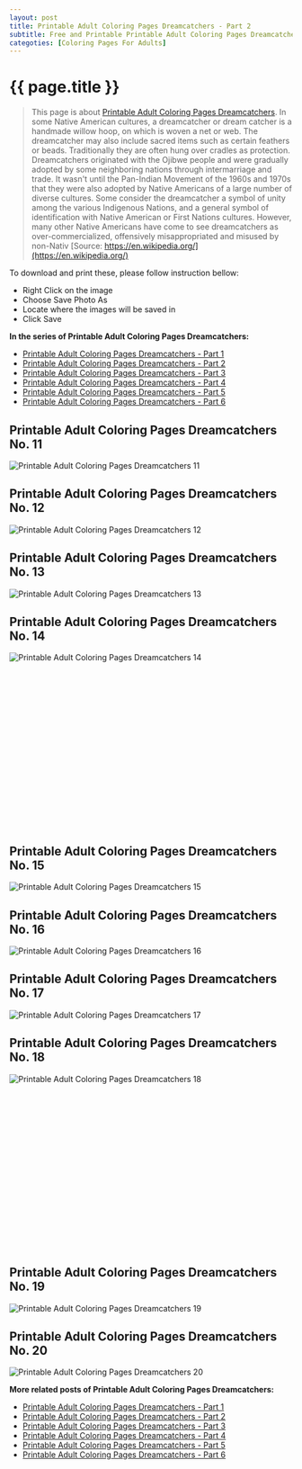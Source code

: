 ```yaml
---
layout: post
title: Printable Adult Coloring Pages Dreamcatchers - Part 2
subtitle: Free and Printable Printable Adult Coloring Pages Dreamcatchers - Part 2
categoties: [Coloring Pages For Adults]
---
```

{{ page.title }}
================
> This page is about [Printable Adult Coloring Pages Dreamcatchers](https://freecoloringpages.github.io/). In some Native American cultures, a dreamcatcher or dream catcher is a handmade willow hoop, on which is woven a net or web. The dreamcatcher may also include sacred items such as certain feathers or beads. Traditionally they are often hung over cradles as protection. Dreamcatchers originated with the Ojibwe people and were gradually adopted by some neighboring nations through intermarriage and trade. It wasn't until the Pan-Indian Movement of the 1960s and 1970s that they were also adopted by Native Americans of a large number of diverse cultures. Some consider the dreamcatcher a symbol of unity among the various Indigenous Nations, and a general symbol of identification with Native American or First Nations cultures. However, many other Native Americans have come to see dreamcatchers as over-commercialized, offensively misappropriated and misused by non-Nativ [Source: https://en.wikipedia.org/](https://en.wikipedia.org/)

To download and print these, please follow instruction bellow:
* Right Click on the image 
* Choose Save Photo As 
* Locate where the images will be saved in 
* Click Save

**In the series of Printable Adult Coloring Pages Dreamcatchers:**

* [Printable Adult Coloring Pages Dreamcatchers - Part 1](https://freecoloringpages.github.io/2017/12/01/Printable-Adult-Coloring-Pages-Dreamcatchers-part-1.html)
* [Printable Adult Coloring Pages Dreamcatchers - Part 2](https://freecoloringpages.github.io/2017/12/01/Printable-Adult-Coloring-Pages-Dreamcatchers-part-2.html)
* [Printable Adult Coloring Pages Dreamcatchers - Part 3](https://freecoloringpages.github.io/2017/12/01/Printable-Adult-Coloring-Pages-Dreamcatchers-part-3.html)
* [Printable Adult Coloring Pages Dreamcatchers - Part 4](https://freecoloringpages.github.io/2017/12/01/Printable-Adult-Coloring-Pages-Dreamcatchers-part-4.html)
* [Printable Adult Coloring Pages Dreamcatchers - Part 5](https://freecoloringpages.github.io/2017/12/01/Printable-Adult-Coloring-Pages-Dreamcatchers-part-5.html)
* [Printable Adult Coloring Pages Dreamcatchers - Part 6](https://freecoloringpages.github.io/2017/12/01/Printable-Adult-Coloring-Pages-Dreamcatchers-part-6.html)

## Printable Adult Coloring Pages Dreamcatchers No. 11
![Printable Adult Coloring Pages Dreamcatchers 11](https://freecoloringpages.github.io/img2/Printable-Adult-Coloring-Pages-Dreamcatchers%20(11).jpg "Printable Adult Coloring Pages Dreamcatchers 11")

## Printable Adult Coloring Pages Dreamcatchers No. 12
![Printable Adult Coloring Pages Dreamcatchers 12](https://freecoloringpages.github.io/img2/Printable-Adult-Coloring-Pages-Dreamcatchers%20(12).jpg "Printable Adult Coloring Pages Dreamcatchers 12")

## Printable Adult Coloring Pages Dreamcatchers No. 13
![Printable Adult Coloring Pages Dreamcatchers 13](https://freecoloringpages.github.io/img2/Printable-Adult-Coloring-Pages-Dreamcatchers%20(13).jpg "Printable Adult Coloring Pages Dreamcatchers 13")

## Printable Adult Coloring Pages Dreamcatchers No. 14
![Printable Adult Coloring Pages Dreamcatchers 14](https://freecoloringpages.github.io/img2/Printable-Adult-Coloring-Pages-Dreamcatchers%20(14).jpg "Printable Adult Coloring Pages Dreamcatchers 14")

<script async src="//pagead2.googlesyndication.com/pagead/js/adsbygoogle.js"></script><!-- Texxtonly --><ins class="adsbygoogle" style="display:inline-block;width:336px;height:280px" data-ad-client="ca-pub-6753140515841889" data-ad-slot="3207852233"></ins><script>(adsbygoogle = window.adsbygoogle || []).push({}); </script>

## Printable Adult Coloring Pages Dreamcatchers No. 15
![Printable Adult Coloring Pages Dreamcatchers 15](https://freecoloringpages.github.io/img2/Printable-Adult-Coloring-Pages-Dreamcatchers%20(15).jpg "Printable Adult Coloring Pages Dreamcatchers 15")

## Printable Adult Coloring Pages Dreamcatchers No. 16
![Printable Adult Coloring Pages Dreamcatchers 16](https://freecoloringpages.github.io/img2/Printable-Adult-Coloring-Pages-Dreamcatchers%20(16).jpg "Printable Adult Coloring Pages Dreamcatchers 16")

## Printable Adult Coloring Pages Dreamcatchers No. 17
![Printable Adult Coloring Pages Dreamcatchers 17](https://freecoloringpages.github.io/img2/Printable-Adult-Coloring-Pages-Dreamcatchers%20(17).jpg "Printable Adult Coloring Pages Dreamcatchers 17")

## Printable Adult Coloring Pages Dreamcatchers No. 18
![Printable Adult Coloring Pages Dreamcatchers 18](https://freecoloringpages.github.io/img2/Printable-Adult-Coloring-Pages-Dreamcatchers%20(18).jpg "Printable Adult Coloring Pages Dreamcatchers 18")

<script async src="//pagead2.googlesyndication.com/pagead/js/adsbygoogle.js"></script><!-- Texxtonly --><ins class="adsbygoogle" style="display:inline-block;width:336px;height:280px" data-ad-client="ca-pub-6753140515841889" data-ad-slot="3207852233"></ins><script>(adsbygoogle = window.adsbygoogle || []).push({}); </script>

## Printable Adult Coloring Pages Dreamcatchers No. 19
![Printable Adult Coloring Pages Dreamcatchers 19](https://freecoloringpages.github.io/img2/Printable-Adult-Coloring-Pages-Dreamcatchers%20(19).jpg "Printable Adult Coloring Pages Dreamcatchers 19")

## Printable Adult Coloring Pages Dreamcatchers No. 20
![Printable Adult Coloring Pages Dreamcatchers 20](https://freecoloringpages.github.io/img2/Printable-Adult-Coloring-Pages-Dreamcatchers%20(20).jpg "Printable Adult Coloring Pages Dreamcatchers 20")

**More related posts of Printable Adult Coloring Pages Dreamcatchers:**

* [Printable Adult Coloring Pages Dreamcatchers - Part 1](https://freecoloringpages.github.io/2017/12/01/Printable-Adult-Coloring-Pages-Dreamcatchers-part-1.html)
* [Printable Adult Coloring Pages Dreamcatchers - Part 2](https://freecoloringpages.github.io/2017/12/01/Printable-Adult-Coloring-Pages-Dreamcatchers-part-2.html)
* [Printable Adult Coloring Pages Dreamcatchers - Part 3](https://freecoloringpages.github.io/2017/12/01/Printable-Adult-Coloring-Pages-Dreamcatchers-part-3.html)
* [Printable Adult Coloring Pages Dreamcatchers - Part 4](https://freecoloringpages.github.io/2017/12/01/Printable-Adult-Coloring-Pages-Dreamcatchers-part-4.html)
* [Printable Adult Coloring Pages Dreamcatchers - Part 5](https://freecoloringpages.github.io/2017/12/01/Printable-Adult-Coloring-Pages-Dreamcatchers-part-5.html)
* [Printable Adult Coloring Pages Dreamcatchers - Part 6](https://freecoloringpages.github.io/2017/12/01/Printable-Adult-Coloring-Pages-Dreamcatchers-part-6.html)

